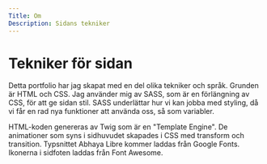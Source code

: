 ```yaml
---
Title: Om
Description: Sidans tekniker
---
```


Tekniker för sidan
==================

Detta portfolio har jag skapat med en del olika tekniker och språk. Grunden är HTML och CSS. Jag använder mig av SASS, som är en förlängning av CSS, för att ge sidan stil. SASS underlättar hur vi kan jobba med styling, då vi får en rad nya funktioner att använda oss, så som variabler.


HTML-koden genereras av Twig som är en "Template Engine". De animationer som syns i sidhuvudet skapades i CSS med transform och transition. Typsnittet Abhaya Libre kommer laddas från Google Fonts. Ikonerna i sidfoten laddas från Font Awesome.